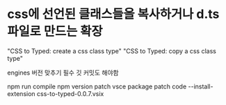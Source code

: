 # css에 선언된 클래스들을 복사하거나 d.ts 파일로 만드는 확장

"CSS to Typed: create a css class type"
"CSS to Typed: copy a css class type"

engines 버전 맞추기 필수
깃 커밋도 해야함

npm run compile
npm version patch
vsce package patch
code --install-extension css-to-typed-0.0.7.vsix
